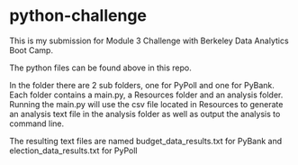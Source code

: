 # python-challenge
This is my submission for Module 3 Challenge with Berkeley Data Analytics Boot Camp.

The python files can be found above in this repo.

In the folder there are 2 sub folders, one for PyPoll and one for PyBank. Each folder contains a main.py, a Resources folder and an analysis folder. Running the main.py will use the csv file located in Resources to generate an analysis text file in the analysis folder as well as output the analysis to command line.

The resulting text files are named budget_data_results.txt for PyBank and election_data_results.txt for PyPoll
